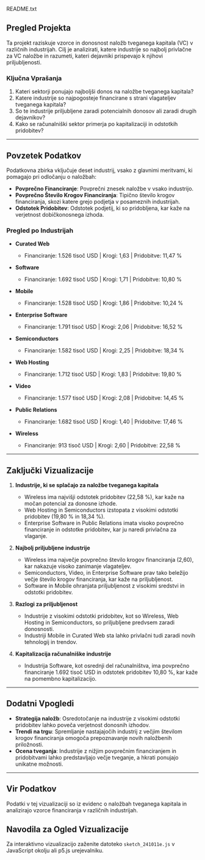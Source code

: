 README.txt

## Pregled Projekta

Ta projekt raziskuje vzorce in donosnost naložb tveganega kapitala (VC) v različnih industrijah. Cilj je analizirati, katere industrije so najbolj privlačne za VC naložbe in razumeti, kateri dejavniki prispevajo k njihovi priljubljenosti.

### Ključna Vprašanja
1. Kateri sektorji ponujajo najboljši donos na naložbe tveganega kapitala?
2. Katere industrije so najpogosteje financirane s strani vlagateljev tveganega kapitala?
3. So te industrije priljubljene zaradi potencialnih donosov ali zaradi drugih dejavnikov?
4. Kako se računalniški sektor primerja po kapitalizaciji in odstotkih pridobitev?

---

## Povzetek Podatkov

Podatkovna zbirka vključuje deset industrij, vsako z glavnimi meritvami, ki pomagajo pri odločanju o naložbah:

- **Povprečno Financiranje**: Povprečni znesek naložbe v vsako industrijo.
- **Povprečno Število Krogov Financiranja**: Tipično število krogov financiranja, skozi katere grejo podjetja v posameznih industrijah.
- **Odstotek Pridobitev**: Odstotek podjetij, ki so pridobljena, kar kaže na verjetnost dobičkonosnega izhoda.

### Pregled po Industrijah
- **Curated Web**
  - Financiranje: 1.526 tisoč USD | Krogi: 1,63 | Pridobitve: 11,47 %
  
- **Software**
  - Financiranje: 1.692 tisoč USD | Krogi: 1,71 | Pridobitve: 10,80 %
  
- **Mobile**
  - Financiranje: 1.528 tisoč USD | Krogi: 1,86 | Pridobitve: 10,24 %
  
- **Enterprise Software**
  - Financiranje: 1.791 tisoč USD | Krogi: 2,06 | Pridobitve: 16,52 %
  
- **Semiconductors**
  - Financiranje: 1.582 tisoč USD | Krogi: 2,25 | Pridobitve: 18,34 %
  
- **Web Hosting**
  - Financiranje: 1.712 tisoč USD | Krogi: 1,83 | Pridobitve: 19,80 %
  
- **Video**
  - Financiranje: 1.577 tisoč USD | Krogi: 2,08 | Pridobitve: 14,45 %  

- **Public Relations**
  - Financiranje: 1.682 tisoč USD | Krogi: 1,40 | Pridobitve: 17,46 %
  
- **Wireless**
  - Financiranje: 913 tisoč USD | Krogi: 2,60 | Pridobitve: 22,58 %

---

## Zaključki Vizualizacije

1. **Industrije, ki se splačajo za naložbe tveganega kapitala**
   - Wireless ima najvišji odstotek pridobitev (22,58 %), kar kaže na močan potencial za donosne izhode.
   - Web Hosting in Semiconductors izstopata z visokimi odstotki pridobitev (19,80 % in 18,34 %).
   - Enterprise Software in Public Relations imata visoko povprečno financiranje in odstotke pridobitev, kar ju naredi privlačna za vlaganje.

2. **Najbolj priljubljene industrije**
   - Wireless ima največje povprečno število krogov financiranja (2,60), kar nakazuje visoko zanimanje vlagateljev.
   - Semiconductors, Video, in Enterprise Software prav tako beležijo večje število krogov financiranja, kar kaže na priljubljenost.
   - Software in Mobile ohranjata priljubljenost z visokimi sredstvi in odstotki pridobitev.

3. **Razlogi za priljubljenost**
   - Industrije z visokimi odstotki pridobitev, kot so Wireless, Web Hosting in Semiconductors, so priljubljene predvsem zaradi donosnosti.
   - Industriji Mobile in Curated Web sta lahko privlačni tudi zaradi novih tehnologij in trendov.

4. **Kapitalizacija računalniške industrije**
   - Industrija Software, kot osrednji del računalništva, ima povprečno financiranje 1.692 tisoč USD in odstotek pridobitev 10,80 %, kar kaže na pomembno kapitalizacijo.

---

## Dodatni Vpogledi
- **Strategija naložb**: Osredotočanje na industrije z visokimi odstotki pridobitev lahko poveča verjetnost donosnih izhodov.
- **Trendi na trgu**: Spremljanje nastajajočih industrij z večjim številom krogov financiranja omogoča prepoznavanje novih naložbenih priložnosti.
- **Ocena tveganja**: Industrije z nižjim povprečnim financiranjem in pridobitvami lahko predstavljajo večje tveganje, a hkrati ponujajo unikatne možnosti.

---

## Vir Podatkov
Podatki v tej vizualizaciji so iz evidenc o naložbah tveganega kapitala in analizirajo vzorce financiranja v različnih industrijah.

## Navodila za Ogled Vizualizacije
Za interaktivno vizualizacijo zaženite datoteko `sketch_241011e.js` v JavaScript okolju ali p5.js urejevalniku.
